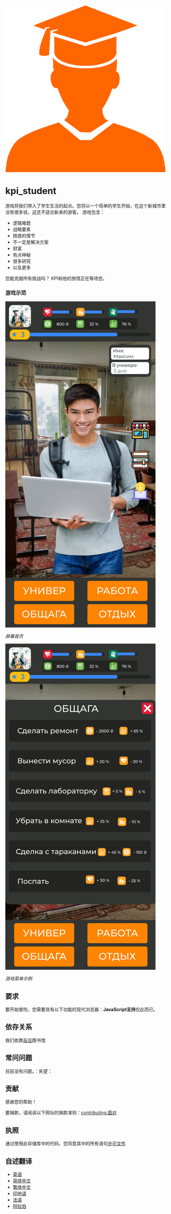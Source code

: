 ![Student](readme_images/student.png)

# kpi_student

游戏将我们带入了学生生活的起点。您将以一个简单的学生开始，在这个新城市里没有很多钱，这还不适合新来的游客。
游戏包含：

-   逻辑难题
-   战略要素
-   困惑的情节
-   不一定是解决方案
-   财富
-   有点神秘
-   很多研究
-   以及更多

您能克服所有挑战吗？ KPI和他的旅馆正在等待您。

### 游戏示范

![Image of main page](readme_images/main.svg)

_屏幕首页_

![Image of main page](readme_images/menu.svg)

_游戏菜单示例_

## 要求

要开始冒险，您需要具有以下功能的现代浏览器：**JavaScript支持**仅此而已。

## 依存关系

我们依靠[反应](https://reactjs.org/)图书馆

## 常问问题

目前没有问题。：失望：

## 贡献

感谢您的帮助！

要捐款，请阅读以下网址的捐款准则：[contributing.面对](CONTRIBUTING.md)

## 执照

通过使用此存储库中的代码，您同意其中的所有语句[许可文件](LICENSE)

## 自述翻译

-   [英语](README.md)
-   [简体中文](README.zh-CN.md)
-   [繁体中文](README.zh-TW.md)
-   [印地语](README.hi.md)
-   [法语](README.fr.md)
-   [阿拉伯](README.ar.md)
